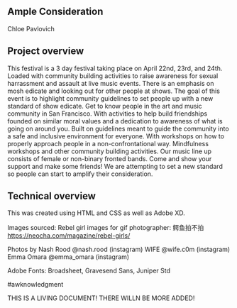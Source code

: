 <h2>Ample Consideration </h2>
Chloe Pavlovich
<h2>Project overview</h2>

This festival is a 3 day festival taking place on April 22nd, 23rd, and 24th. Loaded with community building activities to raise awareness for sexual harrassment and assault at live music events. There is an emphasis on mosh edicate and looking out for other people at shows. The goal of this event is to highlight community guidelines to set people up with a new standard of show edicate. Get to know people in the art and music community in San Francisco. With activities to help build friendships founded on similar moral values and a dedication to awareness of what is going on around you. Built on guidelines meant to guide the community into a safe and inclusive environment for everyone. With workshops on how to properly approach people in a non-confrontational way. Mindfulness workshops and other community building activities. Our music line up consists of female or non-binary fronted bands. Come and show your support and make some friends! We are attempting to set a new standard so people can start to amplify their consideration. 

<h2>Technical overview</h2>
This was created using HTML and CSS as well as Adobe XD. 

Images sourced:
Rebel girl images for gif photographer: 鳄鱼拍不拍
https://neocha.com/magazine/rebel-girls/

Photos by Nash Rood @nash.rood (instagram)
WIFE @wife.c0m (instagram)
Emma Omara @emma_omara (instagram)

Adobe Fonts: 
Broadsheet,
Gravesend Sans,
Juniper Std

#awknowledgment

THIS IS A LIVING DOCUMENT! THERE WILLN BE MORE ADDED!
